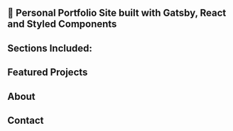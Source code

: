 ## 🚀 Personal Portfolio Site built with Gatsby, React and Styled Components

## Sections Included:
## Featured Projects
## About
## Contact
